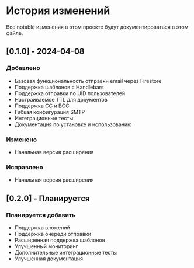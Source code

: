 # История изменений

Все notable изменения в этом проекте будут документироваться в этом файле.

## [0.1.0] - 2024-04-08

### Добавлено
- Базовая функциональность отправки email через Firestore
- Поддержка шаблонов с Handlebars
- Поддержка отправки по UID пользователей
- Настраиваемое TTL для документов
- Поддержка CC и BCC
- Гибкая конфигурация SMTP
- Интеграционные тесты
- Документация по установке и использованию

### Изменено
- Начальная версия расширения

### Исправлено
- Начальная версия расширения

## [0.2.0] - Планируется

### Планируется добавить
- Поддержка вложений
- Поддержка очереди отправки
- Расширенная поддержка шаблонов
- Улучшенный мониторинг
- Дополнительные интеграционные тесты
- Улучшенная документация 